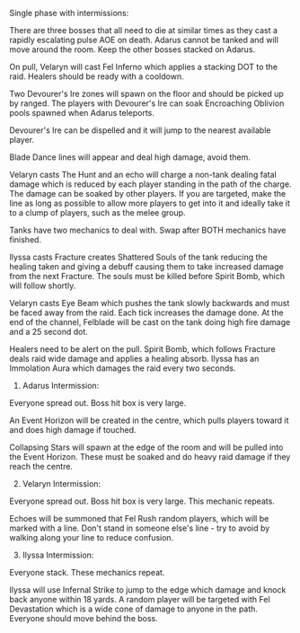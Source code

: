 Single phase with intermissions:

There are three bosses that all need to die at similar times as they cast a rapidly escalating pulse AOE on death.
Adarus cannot be tanked and will move around the room. Keep the other bosses stacked on Adarus.

On pull, Velaryn will cast Fel Inferno which applies a stacking DOT to the raid. Healers should be 
ready with a cooldown.

Two Devourer's Ire zones will spawn on the floor and should be picked up by ranged. 
The players with Devourer's Ire can soak Encroaching Oblivion pools spawned when Adarus teleports.

Devourer's Ire can be dispelled and it will jump to the nearest available player.

Blade Dance lines will appear and deal high damage, avoid them.

Velaryn casts The Hunt and an echo will charge a non-tank dealing fatal damage which is reduced by each player 
standing in the path of the charge. The damage can be soaked by other players. If you are targeted,
make the line as long as possible to allow more players to get into it and ideally take it to a 
clump of players, such as the melee group.

Tanks have two mechanics to deal with. Swap after BOTH mechanics have finished.

Ilyssa casts Fracture creates Shattered Souls of the tank reducing the healing taken and giving a debuff causing 
them to take increased damage from the next Fracture. The souls must be killed before Spirit Bomb, which will 
follow shortly.

Velaryn casts Eye Beam which pushes the tank slowly backwards and must be faced away from the raid. 
Each tick increases the damage done. At the end of the channel, Felblade will be cast on the tank 
doing high fire damage and a 25 second dot.

Healers need to be alert on the pull. Spirit Bomb, which follows Fracture deals raid wide damage and 
applies a healing absorb.
Ilyssa has an Immolation Aura which damages the raid every two seconds.

1. Adarus Intermission:

Everyone spread out. Boss hit box is very large.

An Event Horizon will be created in the centre, which pulls players toward it and does high damage if touched.

Collapsing Stars will spawn at the edge of the room and will be pulled into the Event Horizon. 
These must be soaked and do heavy raid damage if they reach the centre.


2. Velaryn Intermission:

Everyone spread out. Boss hit box is very large. This mechanic repeats.

Echoes will be summoned that Fel Rush random players, which will be marked with a line. 
Don't stand in someone else's line - try to avoid by walking along your line to reduce confusion.

3. Ilyssa Intermission:

Everyone stack. These mechanics repeat.

Ilyssa will use Infernal Strike to jump to the edge which damage and knock back anyone 
within 18 yards. A random player will be targeted with Fel Devastation which is a wide cone of
damage to anyone in the path. Everyone should move behind the boss.

